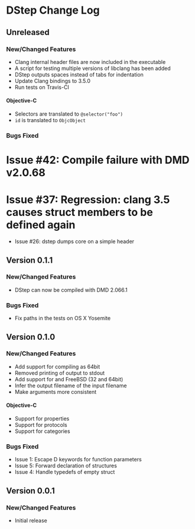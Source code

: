 # DStep Change Log

## Unreleased
### New/Changed Features

* Clang internal header files are now included in the executable
* A script for testing multiple versions of libclang has been added
* DStep outputs spaces instead of tabs for indentation
* Update Clang bindings to 3.5.0
* Run tests on Travis-CI

#### Objective-C

* Selectors are translated to `@selector("foo")`
* `id` is translated to `ObjcObject`

### Bugs Fixed

# Issue #42: Compile failure with DMD v2.0.68
# Issue #37: Regression: clang 3.5 causes struct members to be defined again
* Issue #26: dstep dumps core on a simple header

## Version 0.1.1
### New/Changed Features

* DStep can now be compiled with DMD 2.066.1

### Bugs Fixed

* Fix paths in the tests on OS X Yosemite

## Version 0.1.0
### New/Changed Features

* Add support for compiling as 64bit
* Removed printing of output to stdout
* Add support for and FreeBSD (32 and 64bit)
* Infer the output filename of the input filename
* Make arguments more consistent

#### Objective-C

* Support for properties
* Support for protocols
* Support for categories

### Bugs Fixed

* Issue 1: Escape D keywords for function parameters
* Issue 5: Forward declaration of structures
* Issue 4: Handle typedefs of empty struct

## Version 0.0.1
### New/Changed Features

* Initial release
